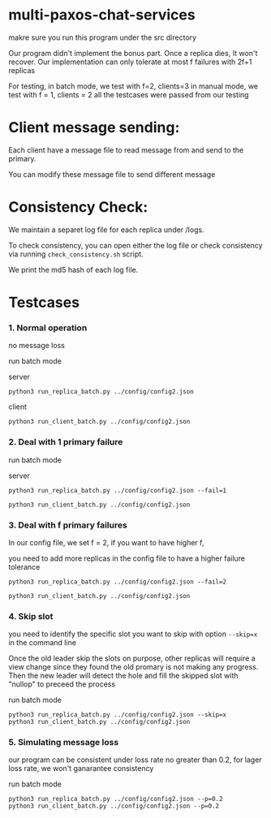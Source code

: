 # multi-paxos-chat-services

makre sure you run this program under the src directory

Our program didn't implement the bonus part.
Once a replica dies, It won't recover.
Our implementation can only tolerate at most f failures with 2f+1 replicas

For testing, in batch mode, we test with f=2, clients=3
in manual mode, we test with f = 1, clients = 2
all the testcases were passed from our testing

# Client message sending:
Each client have a message file to read message from and send to the primary.

You can modify these message file to send different message

# Consistency Check:
We maintain a separet log file for each replica under /logs.

To check consistency, you can open either the log file or
check consistency via running ``` check_consistency.sh ``` script.

We print the md5 hash of each log file.

# Testcases

### 1. Normal operation

no message loss

run batch mode

server
```
python3 run_replica_batch.py ../config/config2.json 
```
client  
```
python3 run_client_batch.py ../config/config2.json
```

### 2. Deal with 1 primary failure
run batch mode

server
```
python3 run_replica_batch.py ../config/config2.json --fail=1

python3 run_client_batch.py ../config/config2.json
```

### 3. Deal with f primary failures
In our config file, we set f = 2, if you want to have higher f,

you need to add more replicas in the config file to have a higher failure tolerance

```
python3 run_replica_batch.py ../config/config2.json --fail=2

python3 run_client_batch.py ../config/config2.json
```

### 4. Skip slot
you need to identify the specific slot you want to skip with option ```--skip=x``` in the command line

Once the old leader skip the slots on purpose, other replicas
will require a view change since they found the old promary is not making any progress.
Then the new leader will detect the hole and fill the skipped slot with "nullop" to
preceed the process

run batch mode
```
python3 run_replica_batch.py ../config/config2.json --skip=x
python3 run_client_batch.py ../config/config2.json
```

### 5. Simulating message loss

our program can be consistent under loss rate no greater than 0.2, for 
lager loss rate, we won't ganarantee consistency

run batch mode
```
python3 run_replica_batch.py ../config/config2.json --p=0.2
python3 run_client_batch.py ../config/config2.json --p=0.2
```
